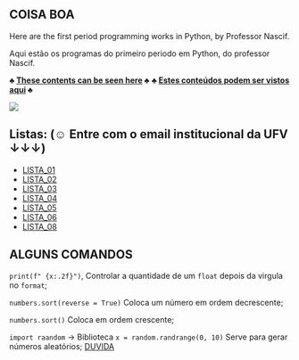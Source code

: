 ## COISA BOA

Here are the first period programming works in Python, by Professor Nascif.

Aqui estão os programas do primeiro periodo em Python, do professor Nascif.

**♣ [These contents can be seen here](https://ava.ufv.br/course/view.php?id=6098) ♣**
**♣ [Estes conteúdos podem ser vistos aqui](https://ava.ufv.br/course/view.php?id=6098) ♣**

<img src="https://www.google.com/imgres?imgurl=https%3A%2F%2Fs2.glbimg.com%2FeQhoFttsaAumBv-EKwk18wuIVGs%3D%2F0x0%3A620x413%2F984x0%2Fsmart%2Ffilters%3Astrip_icc()%2Fi.s3.glbimg.com%2Fv1%2FAUTH_cf9d035bf26b4646b105bd958f32089d%2Finternal_photos%2Fbs%2F2020%2Fj%2F0%2FqNY1ZATrGUPZoD0A0akA%2F2019-10-09-hr-6640.jpg&imgrefurl=https%3A%2F%2Fautoesporte.globo.com%2Fcarros%2Fcolunistas%2Fpost-coluna%2F2019%2F10%2Fteste-dirigimos-o-lamborghini-urus-o-suv-de-r-25-milhoes-que-faz-marca-vender-como-nunca.ghtml&tbnid=4M1KuQ5auAQdKM&vet=12ahUKEwibzfmX9qH4AhWNNbkGHSfGAyYQMygCegUIARDfAQ..i&docid=b6PzIGMD8hYMlM&w=984&h=655&q=lamborghini%20urus&ved=2ahUKEwibzfmX9qH4AhWNNbkGHSfGAyYQMygCegUIARDfAQ">

## Listas: (☺ Entre com o email institucional da UFV ↓↓↓)

- [LISTA_01](https://docs.google.com/document/d/12S2X-20y3PvfeILfsQKRh6mubcw0q3ANTVgDLvjlyUc/edit?usp=sharing)
- [LISTA_02](https://docs.google.com/document/d/1QeGIqksYD1Sd4-iQIECa5_Y8sWwNMkuLFlE-Cuus80g/edit?usp=sharing)
- [LISTA_03](https://docs.google.com/document/d/17Cr4HJRdYN5SumuMJDS7aW4Xt40TiYGiD8c3oqLEQ6o/edit?usp=sharing)
- [LISTA_04](https://docs.google.com/document/d/1NaRTlcrje9hCdT0DRyGQPQoq7RxsmtlEL-6RZBf-K4Q/edit?usp=sharing)
- [LISTA_05](https://docs.google.com/document/d/1TpNNr7HvtQjmiHfptx1YLhrRee7XJBE5WvafKSnWduY/edit?usp=sharing)
- [LISTA_06](https://docs.google.com/document/d/1vcVO7cLhcaTW_3rfB3YSttshRPpEWaI4IZpPBusQ7ZE/edit?usp=sharing)
- [LISTA_08](https://docs.google.com/document/d/13RQuzvucoUxfEcuO0gLhj1WOzSeK541vQPy5agaokS0/edit?usp=sharing)

## ALGUNS COMANDOS
`print(f" {x:.2f}")`, Controlar a quantidade de um `float` depois da virgula no `format`;

`numbers.sort(reverse = True)` Coloca um número em ordem decrescente;

`numbers.sort()` Coloca em ordem crescente;

`import raandom` -> Biblioteca `x = random.randrange(0, 10)` Serve para gerar números aleatórios; [DUVIDA](https://pynative.com/python-get-random-float-numbers/)